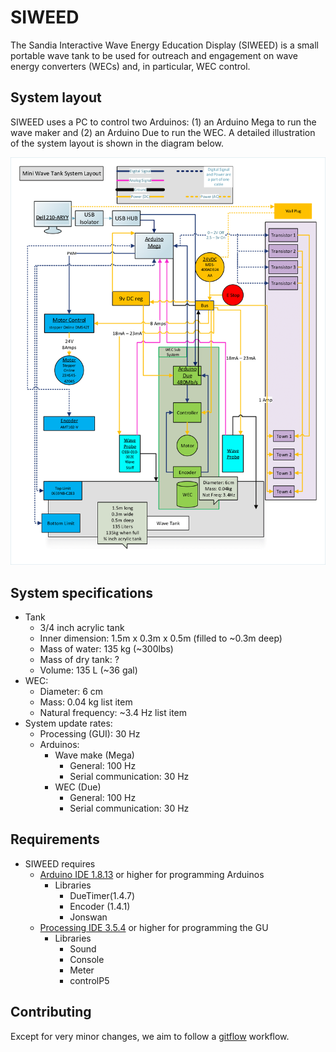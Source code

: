 # SIWEED
The Sandia Interactive Wave Energy Education Display (SIWEED) is a small portable wave tank to be used for outreach and engagement on wave energy converters (WECs) and, in particular, WEC control.

## System layout
SIWEED uses a PC to control two Arduinos: (1) an Arduino Mega to run the wave maker and (2) an Arduino Due to run the WEC.
A detailed illustration of the system layout is shown in the diagram below.

![system layout](documentation/diagrams/systemLayoutPNG.png)

## System specifications
 - Tank
 	- 3/4 inch acrylic tank
 	- Inner dimension: 1.5m x 0.3m x 0.5m (filled to ~0.3m deep)
 	- Mass of water: 135 kg (~300lbs)
 	- Mass of dry tank: ?
 	- Volume: 135 L (~36 gal)
 - WEC: 
 	- Diameter: 6 cm
   	- Mass: 0.04 kg list item
   	- Natural frequency: ~3.4 Hz list item
 - System update rates:
 	- Processing (GUI): 30 Hz
 	- Arduinos:
 		- Wave make (Mega)
 			- General: 100 Hz
 			- Serial communication: 30 Hz
 		- WEC (Due)
 			- General: 100 Hz
 			- Serial communication: 30 Hz
## Requirements
- SIWEED requires 
	- [Arduino IDE 1.8.13](https://www.arduino.cc/en/main/software) or higher for programming Arduinos
		- Libraries 
			- DueTimer(1.4.7)
			- Encoder (1.4.1)
			- Jonswan
	- [Processing IDE 3.5.4](https://processing.org/download/) or higher for programming the GU
		- Libraries
			- Sound
			- Console
			- Meter
			- controlP5


## Contributing
Except for very minor changes, we aim to follow a [gitflow](https://www.atlassian.com/git/tutorials/comparing-workflows/gitflow-workflow) workflow.

